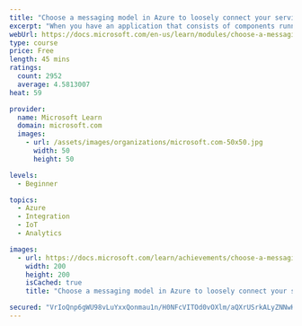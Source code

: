 ```yaml
---
title: "Choose a messaging model in Azure to loosely connect your services"
excerpt: "When you have an application that consists of components running on different computers, servers, and mobile devices, reliable communications between those components can be difficult and unreliable. Azure provides several technologies that you can use to communicate more reliably, including Storage queues, Event Hubs, Event Grid, and Service Bus. This module shows you how to choose the best technology for your communication task."
webUrl: https://docs.microsoft.com/en-us/learn/modules/choose-a-messaging-model-in-azure-to-connect-your-services/
type: course
price: Free
length: 45 mins
ratings:
  count: 2952
  average: 4.5813007
heat: 59

provider:
  name: Microsoft Learn
  domain: microsoft.com
  images:
    - url: /assets/images/organizations/microsoft.com-50x50.jpg
      width: 50
      height: 50

levels:
  - Beginner

topics:
  - Azure
  - Integration
  - IoT
  - Analytics

images:
  - url: https://docs.microsoft.com/learn/achievements/choose-a-messaging-model-in-azure-to-connect-your-services-social.png
    width: 200
    height: 200
    isCached: true
    title: "Choose a messaging model in Azure to loosely connect your services"

secured: "VrIoQnp6gWU98vLuYxxQonmau1n/H0NFcVITOd0vOXlm/aQXrUSrkALyZNNwHn0pj9FMGq21xfsSnalQk1U49rUTKK+6yjx9BWgxiqhTlzP0R3iroXDFragJE/KZn18/rOSUAmEzLPibsQnNpl7d1McFPvyY2QqUQIy267OtCfv1Uw+U/DQW04m64UlPU2kmPdS8DFNNqcpcsJEnrfLzZ8bBMT+KSzS9VUnpOvVKaV8w8vxPILoKZply9iBu1dUJmf8Jarf7npcPeUpZ6o4fzHn4PIbu1HfVBkiKzJNhPyUOfsoFMQWIKE2Wy+AzOUEE4mAk9Bpflu3PGGxEWNt4zcmcylAwkTKWukp1cQqtBRkSZS394w3eq6A9epjQ74GI4RkbQs0gLLoANgJEnv+msSoE+DPDyYjJk5Z0/co+EtQ=;JhldPUkzFZ6Jtznn7QafHg=="
---
```


